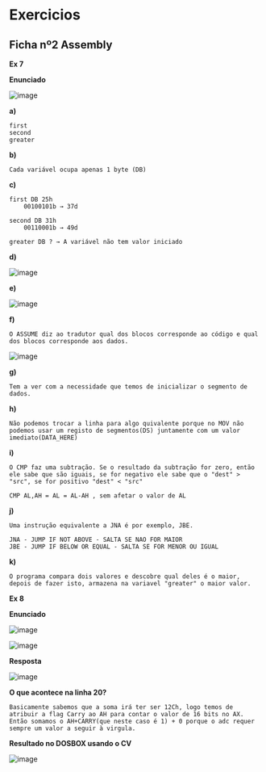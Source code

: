 # Exercicios

## Ficha nº2 Assembly


__Ex 7__


__Enunciado__

![image](https://user-images.githubusercontent.com/12052283/80863874-10dae800-8c77-11ea-8937-8566c68f118c.png)



__a)__

    first
    second
    greater

__b)__

    Cada variável ocupa apenas 1 byte (DB)

__c)__

    first DB 25h
        00100101b → 37d

    second DB 31h
        00110001b → 49d

    greater DB ? → A variável não tem valor iniciado

__d)__

![image](https://user-images.githubusercontent.com/12052283/80863988-a8d8d180-8c77-11ea-87b3-5c8fd57308e5.png)

__e)__

![image](https://user-images.githubusercontent.com/12052283/80864096-37e5e980-8c78-11ea-8e84-ed29db0a7dd5.png)

__f)__

    O ASSUME diz ao tradutor qual dos blocos corresponde ao código e qual dos blocos corresponde aos dados.

![image](https://user-images.githubusercontent.com/12052283/80864169-e2f6a300-8c78-11ea-8bf5-7adb1eba5b87.png)


__g)__

    Tem a ver com a necessidade que temos de inicializar o segmento de dados.

__h)__

    Não podemos trocar a linha para algo quivalente porque no MOV não podemos usar um registo de segmentos(DS) juntamente com um valor imediato(DATA_HERE)


__i)__

    O CMP faz uma subtração. Se o resultado da subtração for zero, então ele sabe que são iguais, se for negativo ele sabe que o "dest" > "src", se for positivo "dest" < "src"

    CMP AL,AH = AL = AL-AH , sem afetar o valor de AL


__j)__

    Uma instrução equivalente a JNA é por exemplo, JBE.

    JNA - JUMP IF NOT ABOVE - SALTA SE NAO FOR MAIOR
    JBE - JUMP IF BELOW OR EQUAL - SALTA SE FOR MENOR OU IGUAL


__k)__

    O programa compara dois valores e descobre qual deles é o maior, depois de fazer isto, armazena na variavel "greater" o maior valor.


__Ex 8__

__Enunciado__

![image](https://user-images.githubusercontent.com/12052283/80864381-243b8280-8c7a-11ea-99b8-c9a30e92f7f8.png)


![image](https://user-images.githubusercontent.com/12052283/80864904-c01abd80-8c7d-11ea-8156-99eef92eb848.png)

__Resposta__

![image](https://user-images.githubusercontent.com/12052283/80865207-b6925500-8c7f-11ea-8d8a-ddd708bafc69.png)


__O que acontece na linha 20?__

    Basicamente sabemos que a soma irá ter ser 12Ch, logo temos de atribuir a flag Carry ao AH para contar o valor de 16 bits no AX. Então somamos o AH+CARRY(que neste caso é 1) + 0 porque o adc requer sempre um valor a seguir à virgula.

__Resultado no DOSBOX usando o CV__

![image](https://user-images.githubusercontent.com/12052283/80865254-02dd9500-8c80-11ea-8f1f-b467de1c2fef.png)

